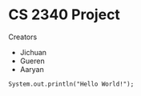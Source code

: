# CS 2340 Project
Creators
* Jichuan 
* Gueren
* Aaryan

```
System.out.println("Hello World!");
```
